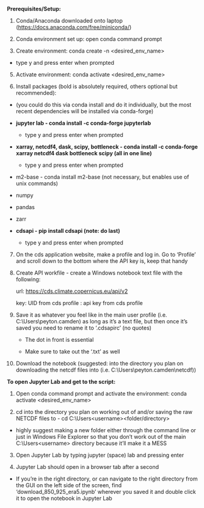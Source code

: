 **Prerequisites/Setup:**

1. Conda/Anaconda downloaded onto laptop (https://docs.anaconda.com/free/miniconda/)
  
2. Conda environment set up: open conda command prompt

3. Create environment:
   conda create -n <desired_env_name>

- type y and press enter when prompted

5. Activate environment:
   conda activate <desired_env_name>
   
6. Install packages (bold is absolutely required, others optional but recommended):

- (you could do this via conda install <package> and do it individually, but the most recent dependencies will be installed via conda-forge)


- **jupyter lab - conda install -c conda-forge jupyterlab**
   
   - type y and press enter when prompted

- **xarray, netcdf4, dask, scipy, bottleneck - conda install -c conda-forge xarray netcdf4 dask bottleneck scipy (all in one line)**
  
  - type y and press enter when prompted

- m2-base - conda install m2-base (not necessary, but enables use of unix commands)
  
- numpy
  
- pandas
  
- zarr
  
- **cdsapi - pip install cdsapi  (**note: do last**)**
  
  - type y and press enter when prompted
  
7. On the cds application website, make a profile and log in. Go to ‘Profile’ and scroll down to the bottom where the API key is, keep that handy

8. Create API workfile - create a Windows notebook text file with the following:

    url: https://cds.climate.copernicus.eu/api/v2

    key: UID from cds profile : api key from cds profile
   
10. Save it as whatever you feel like in the main user profile (i.e. C:\Users\peyton.camden) as long as it’s a text file, but then once it’s saved you need to rename it to ‘.cdsapirc’ (no quotes)

    - The dot in front is essential

    - Make sure to take out the ‘.txt’ as well
    
12. Download the notebook (suggested: into the directory you plan on downloading the netcdf files into (i.e. C:\Users\peyton.camden\netcdf))


**To open Jupyter Lab and get to the script:**

1. Open conda command prompt and activate the environment: 
    conda activate <desired_env_name>
  
2. cd into the directory you plan on working out of and/or saving the raw NETCDF files to - cd C:\Users\<username>\<folder/directory>
   
- highly suggest making a new folder either through the command line or just in Windows File Explorer so that you don’t work out of the main C:\Users\<username> directory because it’ll make it a MESS
   
3. Open Jupyter Lab by typing jupyter (space) lab and pressing enter

4. Jupyter Lab should open in a browser tab after a second

- If you’re in the right directory, or can navigate to the right directory from the GUI on the left side of the screen, find ‘download_850_925_era5.ipynb’ wherever you saved it and double click it to open the notebook in Jupyter Lab

